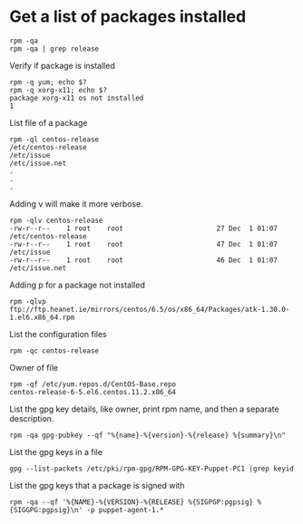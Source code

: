 # Get a list of packages installed

    rpm -qa
    rpm -qa | grep release


Verify if package is installed

    rpm -q yum; echo $?
    rpm -q xorg-x11; echo $?
    package xorg-x11 os not installed
    1


List file of a package

    rpm -ql centos-release
    /etc/centos-release
    /etc/issue
    /etc/issue.net
    .
    .
    .

Adding v will make it more verbose.

    rpm -qlv centos-release
    -rw-r--r--    1 root    root                       27 Dec  1 01:07 /etc/centos-release
    -rw-r--r--    1 root    root                       47 Dec  1 01:07 /etc/issue
    -rw-r--r--    1 root    root                       46 Dec  1 01:07 /etc/issue.net

Adding p for a package not installed

    rpm -qlvp ftp://ftp.heanet.ie/mirrors/centos/6.5/os/x86_64/Packages/atk-1.30.0-1.el6.x86_64.rpm

List the configuration files

    rpm -qc centos-release

Owner of file

    rpm -qf /etc/yum.repos.d/CentOS-Base.repo
    centos-release-6-5.el6.centos.11.2.x86_64


List the gpg key details, like owner, print rpm name, and then a separate description.

    rpm -qa gpg-pubkey --qf "%{name}-%{version}-%{release} %{summary}\n"


List the gpg keys in a file

    gpg --list-packets /etc/pki/rpm-gpg/RPM-GPG-KEY-Puppet-PC1 |grep keyid


List the gpg keys that a package is signed with

    rpm -qa --qf '%{NAME}-%{VERSION}-%{RELEASE} %{SIGPGP:pgpsig} %{SIGGPG:pgpsig}\n' -p puppet-agent-1.*
